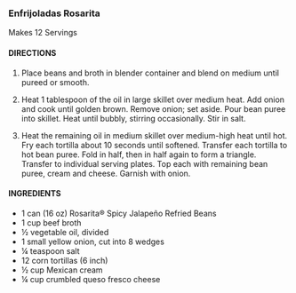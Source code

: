 ### Enfrijoladas Rosarita
Makes 12 Servings

#### DIRECTIONS

1. Place beans and broth in blender container and blend on medium until pureed or smooth.

2. Heat 1 tablespoon of the oil in large skillet over medium heat. Add onion and cook until golden brown. Remove onion; set aside. Pour bean puree into skillet. Heat until bubbly, stirring occasionally. Stir in salt.

3. Heat the remaining oil in medium skillet over medium-high heat until hot. Fry each tortilla about 10 seconds until softened. Transfer each tortilla to hot bean puree. Fold in half, then in half again to form a triangle. Transfer to individual serving plates. Top each with remaining bean puree, cream and cheese. Garnish with onion.

#### INGREDIENTS

- 1 can (16 oz) Rosarita® Spicy Jalapeño Refried Beans
- 1 cup beef broth
- ½ vegetable oil, divided
- 1 small yellow onion, cut into 8 wedges
- ¼ teaspoon salt
- 12 corn tortillas (6 inch)
- ½ cup Mexican cream
- ¼ cup crumbled queso fresco cheese
